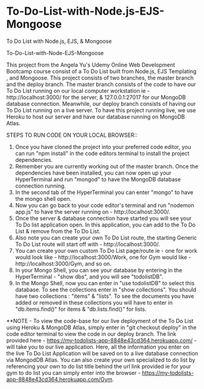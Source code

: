 # To-Do-List-with-Node.js-EJS-Mongoose
To Do List with Node.js, EJS, & Mongoose

To-Do-List-with-Node-EJS-Mongoose

This project from the Angela Yu's Udemy Online Web Development Bootcamp course consist of a To Do List built from Node.js, EJS Templating , and Mongoose. This project consists of two branches, the master branch and the deploy branch. The master branch consists of the code to have our To Do List running on our local computer workstation ie - http://localhost:3000/ for the server, & 127.0.0.1:27017 for our MongoDB database connection. Meanwhile, our deploy branch consists of having our To Do List running on a live server. To have this project running live, we use Heroku to host our server and have our database running on MongoDB Atlas.

STEPS TO RUN CODE ON YOUR LOCAL BROWSER::

1) Once you have cloned the project into your preferred code editor, you can run "npm install" in the code editors terminal to install the project dependencies.
2) Remember you are currently working out of the master branch. Once the dependencies have been installed, you can now open up your HyperTerminal and run "mongod" to have the MongoDB database connection running.
3) In the second tab of the HyperTerminal you can enter "mongo" to have the mongo shell open.
4) Now you can go back to your code editor's terminal and run "nodemon app.js" to have the server running on - http://localhost:3000/.
5) Once the server & database connection have started you will see your To Do list application open. In this application, you can add to the To Do List & remove from the To Do List.
6) Also note you can create your own To Do List route, the starting Generic To Do List route will start off with - http://localhost:3000/.
7) You can create your own custom To Do List page/route ie - one for work would look like - http://localhost:3000/Work, one for Gym would like - http://localhost:3000/Gym, and so on.
8) In your Mongo Shell, you can see your database by entering in the HyperTerminal - "show dbs", and you will see "todolistDB".
9) In the Mongo Shell, now you can enter in "use todolistDB" to select this database. To see the collections enter in "show collections". You should have two collections : "items" & "lists". To see the documents    you have added or removed in these collections you will have to enter in "db.items.find()" for items & "db.lists.find()" for lists.


**NOTE - To view the code-base for our live deployment of the To Do List using Heroku & MongoDB Atlas, simply enter in "git checkout deploy" in the code editor terminal to view the code in our deploy branch. The link provided here - https://my-todolists-app-8848e43cd364.herokuapp.com/ - will take you to our live application. Here, all the information you enter on the live To Do List Application will be saved on to a live database connection via MongodDB Atlas. You can also create your own specialized to do list by referencing your own to do list title behind the url link provided ie for your gym to do list you can simply enter into the browser - https://my-todolists-app-8848e43cd364.herokuapp.com/Gym.
